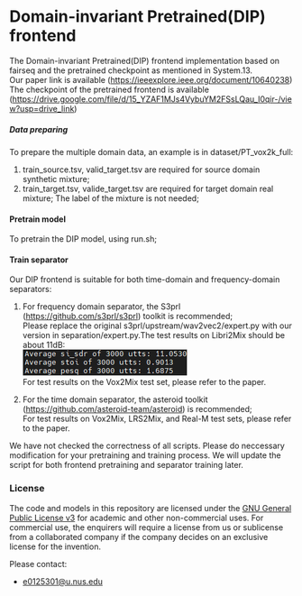 # Domain-invariant Pretrained(DIP) frontend
The Domain-invariant Pretrained(DIP) frontend implementation based on fairseq and the pretrained checkpoint as mentioned in System.13.  
Our paper link is available (https://ieeexplore.ieee.org/document/10640238)  
The checkpoint of the pretrained frontend is available (https://drive.google.com/file/d/15_YZAF1MJs4VybuYM2FSsLQau_I0qir-/view?usp=drive_link)  

##### Data preparing
To prepare the multiple domain data, an example is in dataset/PT_vox2k_full:
1. train_source.tsv, valid_target.tsv are required for source domain synthetic mixture;
2. train_target.tsv, valide_target.tsv are required for target domain real mixture;
The label of the mixture is not needed;

#### Pretrain model
To pretrain the DIP model, using run.sh;

#### Train separator
Our DIP frontend is suitable for both time-domain and frequency-domain separators:

1. For frequency domain separator, the S3prl (https://github.com/s3prl/s3prl) toolkit is recommended;  
   Please replace the original s3prl/upstream/wav2vec2/expert.py with our version in separation/expert.py.The test results on Libri2Mix should be about 11dB:  
   ![S3PRL](img/S3PRL_Libri2Mix_DIP.PNG "S3PRL_DIP_Libri2Mix")  
   For test results on the Vox2Mix test set, please refer to the paper.  
   
3. For the time domain separator, the asteroid toolkit (https://github.com/asteroid-team/asteroid) is recommended;  
   For test results on Vox2Mix, LRS2Mix, and Real-M test sets, please refer to the paper.   

We have not checked the correctness of all scripts. Please do neccessary modification for your pretraining and training process. We will update the script for both frontend pretraining and separator training later.     

### License
The code and models in this repository are licensed under the [GNU General Public License v3](https://www.gnu.org/licenses/gpl-3.0.en.html) for academic and other non-commercial uses. For commercial use, the enquirers will require a license from us or sublicense from a collaborated company if the company decides on an exclusive license for the invention.

Please contact:
- e0125301@u.nus.edu
